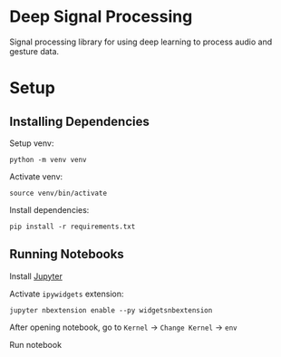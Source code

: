 # Deep Signal Processing
Signal processing library for using deep learning to process audio and gesture data.

# Setup

## Installing Dependencies

Setup venv:
```
python -m venv venv
```
Activate venv:
```
source venv/bin/activate
```
Install dependencies:
```
pip install -r requirements.txt
```
## Running Notebooks

Install [Jupyter](https://jupyter.org/install)

Activate `ipywidgets` extension:
```
jupyter nbextension enable --py widgetsnbextension
```
After opening notebook, go to `Kernel` -> `Change Kernel` -> `env`

Run notebook
